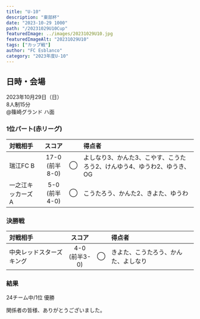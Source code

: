 ```yaml
---
title: "U-10"
description: "東部杯"
date: "2023-10-29 1000"
path: "/20231029U10Cup"
featuredImage: ../images/20231029U10.jpg
featuredImageAlt: "20231029U10"
tags: ["カップ戦"]
author: "FC Esblanco"
category: "2023年度U-10"
---
```


## 日時・会場

2023年10月29日（日）  
8人制15分  
@篠崎グランド  ハ面

### 1位パート(赤リーグ)

| 対戦相手| スコア |   | 得点者  |
|:--|:------:|:-:|:--------|
|瑞江FC B| 17-0<br/>(前半8-0) | ◯ |よしなり3、かんた3、こやす、こうたろう2、けんゆう4、ゆうわ2、ゆうき、OG |
|一之江キッカーズ A| 5-0<br/>(前半4-0) | ◯ | こうたろう、かんた2、きよた、ゆうわ|

### 決勝戦

| 対戦相手| スコア |   | 得点者  |
|:--|:------:|:-:|:--------|
|中央レッドスターズ  キング| 4-0<br/>(前半3-0) | ◯ |きよた、こうたろう、かんた、よしなり|

### ︎結果

24チーム中/1位 優勝

関係者の皆様、ありがとうございました。
